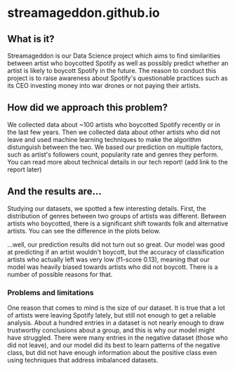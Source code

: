 # streamageddon.github.io

## What is it?

Streamageddon is our Data Science project which aims to find similarities between artist who boycotted Spotify as well as possibly predict whether an artist is likely to boycott Spotify in the future. The reason to conduct this project is to raise awareness about Spotify's questionable practices such as its CEO investing money into war drones or not paying their artists.

## How did we approach this problem?

We collected data about ~100 artists who boycotted Spotify recently or in the last few years. Then we collected data about other artists who did not leave and used machine learning techniques to make the algorithm distunguish between the two. We based our prediction on multiple factors, such as artist's followers count, popularity rate and genres they perform. You can read more about technical details in our tech report! (add link to the report later)

## And the results are...

Studying our datasets, we spotted a few interesting details. First, the distribution of genres between two groups of artists was different. Between artists who boycotted, there is a significant shift towards folk and alternative artists. You can see the difference in the plots below.

...well, our prediction results did not turn out so great. Our model was good at predicting if an artist wouldn't boycott, but the accuracy of classification artists who actually left was very low (f1-score 0.13), meaning that our model was heavily biased towards artists who did not boycott. There is a number of possible reasons for that.

### Problems and limitations

One reason that comes to mind is the size of our dataset. It is true that a lot of artists were leaving Spotify lately, but still not enough to get a reliable analysis. About a hundred entries in a dataset is not nearly enough to draw trustworthy conclusions about a group, and this is why our model might have struggled. There were many entries in the negative dataset (those who did not leave), and our model did its best to learn patterns of the negative class, but did not have enough information about the positive class even using techniques that address imbalanced datasets.

